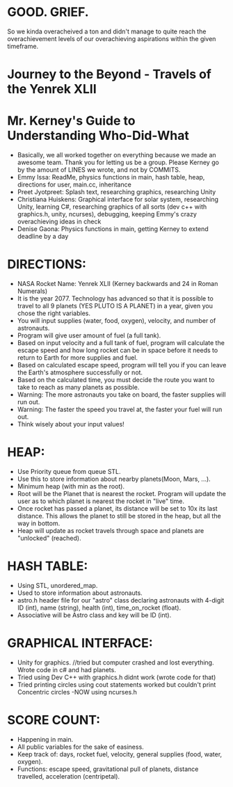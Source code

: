 # GOOD. GRIEF.
So we kinda overacheived a ton and didn't manage to quite reach the overachievement levels of our overachieving aspirations within the given timeframe. 


# Journey to the Beyond - Travels of the Yenrek XLII


# Mr. Kerney's Guide to Understanding Who-Did-What

 - Basically, we all worked together on everything because we made an awesome team. Thank you for letting us be a group. Please Kerney go by the amount of LINES we wrote, and not by COMMITS. 
 - Emmy Issa: ReadMe, physics functions in main, hash table, heap, directions for user, main.cc, inheritance 
 - Preet Jyotpreet: Splash text, researching graphics, researching Unity
 - Christiana Huiskens: Graphical interface for solar system, researching Unity, learning C#, researching graphics of all sorts (dev c++ with graphics.h, unity, ncurses), debugging, keeping Emmy's crazy overachieving ideas in check
 - Denise Gaona: Physics functions in main, getting Kerney to extend deadline by a day

# DIRECTIONS:

 - NASA Rocket Name: Yenrek XLII (Kerney backwards and 24 in Roman Numerals)
 - It is the year 2077. Technology has advanced so that it is possible to travel to all 9 planets (YES PLUTO IS A PLANET) in a year, given you chose the right variables. 
 - You will input supplies (water, food, oxygen), velocity, and number of astronauts.
 - Program will give user amount of fuel (a full tank).
 - Based on input velocity and a full tank of fuel, program will calculate the escape speed and how long rocket can be in space before it needs to return to Earth for more supplies and fuel.
 - Based on calculated escape speed, program will tell you if you can leave the Earth's atmosphere successfully or not.
 - Based on the calculated time, you must decide the route you want to take to reach as many planets as possible.
 - Warning: The more astronauts you take on board, the faster supplies will run out.
 - Warning: The faster the speed you travel at, the faster your fuel will run out.
 - Think wisely about your input values!

# HEAP:

- Use Priority queue from queue STL.
- Use this to store information about nearby planets(Moon, Mars, ...).
- Minimum heap (with min as the root).
- Root will be the Planet that is nearest the rocket. Program will update the user as to which planet is nearest the rocket in "live" time.
- Once rocket has passed a planet, its distance will be set to 10x its last distance. This allows the planet to still be stored in the heap, but all the way in bottom.
- Heap will update as rocket travels through space and planets are "unlocked" (reached).

 
# HASH TABLE:

- Using STL, unordered_map.
- Used to store information about astronauts.
- astro.h header file for our "astro" class declaring astronauts with 4-digit ID (int), name (string), health (int), time_on_rocket (float).
- Associative will be Astro class and key will be ID (int).

# GRAPHICAL INTERFACE: 

 - Unity for graphics. //tried but computer crashed and lost everything. Wrote code in c# and had planets.
 - Tried using Dev C++ with graphics.h didnt work (wrote code for that)
 - Tried printing circles using cout statements worked but couldn't print Concentric circles
 -NOW using ncurses.h 

 # SCORE COUNT: 
 
 - Happening in main.
 - All public variables for the sake of easiness.
 - Keep track of: days, rocket fuel, velocity, general supplies (food, water, oxygen).
 - Functions: escape speed, gravitational pull of planets, distance travelled, acceleration (centripetal).
 
